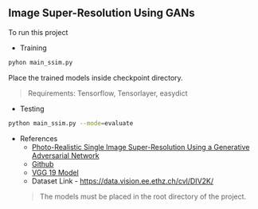## Image Super-Resolution Using GANs

To run this project

* Training

```bash
pyhon main_ssim.py
```
Place the trained models inside checkpoint directory.


> Requirements: Tensorflow, Tensorlayer, easydict

* Testing

```bash
python main_ssim.py --mode=evaluate
```
* References
  * [Photo-Realistic Single Image Super-Resolution Using a Generative Adversarial Network](https://arxiv.org/abs/1609.04802)
  * [Github](https://github.com/tensorlayer/srgan)
  * [VGG 19 Model](https://mega.nz/#!xZ8glS6J!MAnE91ND_WyfZ_8mvkuSa2YcA7q-1ehfSm-Q1fxOvvs)
  * Dataset Link - https://data.vision.ee.ethz.ch/cvl/DIV2K/
  > The models must be placed in the root directory of the project.

